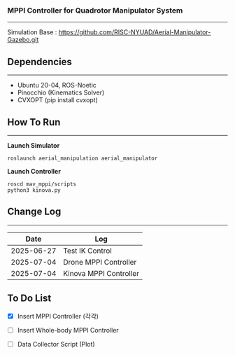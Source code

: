 ### MPPI Controller for Quadrotor Manipulator System ###
---
Simulation Base : https://github.com/RISC-NYUAD/Aerial-Manipulator-Gazebo.git

## Dependencies ##
---
* Ubuntu 20-04, ROS-Noetic
* Pinocchio (Kinematics Solver)
* CVXOPT (pip install cvxopt)

## How To Run ##
---
**Launch Simulator**
```Terminal
roslaunch aerial_manipulation aerial_manipulator
```
**Launch Controller**
```
roscd mav_mppi/scripts
python3 kinova.py
```
## Change Log ##
---
|Date|Log|
|--|--|
|2025-06-27|Test IK Control|
|2025-07-04|Drone MPPI Controller|
|2025-07-04|Kinova MPPI Controller|

## To Do List ##
- [x] Insert MPPI Controller (각각)
- [ ] Insert Whole-body MPPI Controller
- [ ] Data Collector Script (Plot)
 
